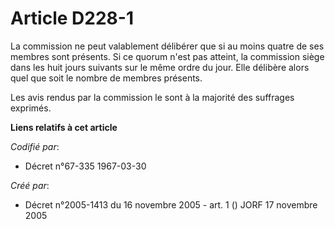 # Article D228-1

La commission ne peut valablement délibérer que si au moins quatre de ses membres sont présents. Si ce quorum n'est pas
atteint, la commission siège dans les huit jours suivants sur le même ordre du jour. Elle délibère alors quel que soit le
nombre de membres présents.

Les avis rendus par la commission le sont à la majorité des suffrages exprimés.

**Liens relatifs à cet article**

_Codifié par_:

  - Décret n°67-335 1967-03-30

_Créé par_:

  - Décret n°2005-1413 du 16 novembre 2005 - art. 1 () JORF 17 novembre 2005
